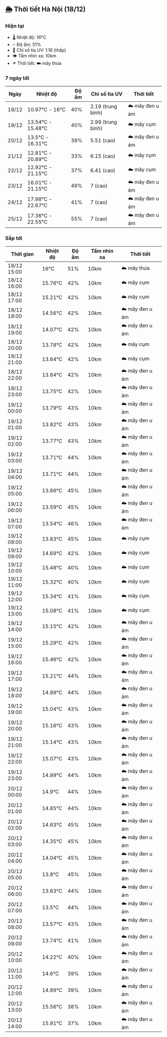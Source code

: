 ## 🌦️ Thời tiết Hà Nội (18/12)

### Hiện tại

- 🌡️ Nhiệt độ: 16℃
- 💦 Độ ẩm: 51%
- 🌟 Chỉ số tia UV: 1.16 (thấp)
- 👁️ Tầm nhìn xa: 10km
- ☂️ Thời tiết: ☁️ mây thưa

### 7 ngày tới

| Ngày | Nhiệt độ | Độ ẩm | Chỉ số tia UV | Thời tiết |
| --- | --- | --- | --- | --- |
| 18/12 | 10.97℃ - 16℃ | 40% | 2.19 (trung bình) | ☁️ mây đen u ám |
| 19/12 | 13.54℃ - 15.48℃ | 40% | 2.99 (trung bình) | ☁️ mây cụm |
| 20/12 | 13.5℃ - 16.31℃ | 39% | 5.51 (cao) | ☁️ mây đen u ám |
| 21/12 | 12.81℃ - 20.89℃ | 33% | 6.15 (cao) | ☁️ mây cụm |
| 22/12 | 12.92℃ - 21.15℃ | 37% | 6.41 (cao) | ☁️ mây cụm |
| 23/12 | 16.01℃ - 21.15℃ | 49% | 7 (cao) | ☁️ mây đen u ám |
| 24/12 | 17.98℃ - 22.67℃ | 41% | 7 (cao) | ☁️ mây đen u ám |
| 25/12 | 17.36℃ - 22.55℃ | 55% | 7 (cao) | ☁️ mây đen u ám |

### Sắp tới

| Thời gian | Nhiệt độ | Độ ẩm | Tầm nhìn xa | Thời tiết |
| --- | --- | --- | --- | --- |
| 18/12 15:00 | 16℃ | 51% | 10km | ☁️ mây thưa |
| 18/12 16:00 | 15.76℃ | 42% | 10km | ☁️ mây cụm |
| 18/12 17:00 | 15.21℃ | 42% | 10km | ☁️ mây cụm |
| 18/12 18:00 | 14.56℃ | 42% | 10km | ☁️ mây đen u ám |
| 18/12 19:00 | 14.07℃ | 42% | 10km | ☁️ mây đen u ám |
| 18/12 20:00 | 13.78℃ | 42% | 10km | ☁️ mây cụm |
| 18/12 21:00 | 13.64℃ | 42% | 10km | ☁️ mây cụm |
| 18/12 22:00 | 13.64℃ | 42% | 10km | ☁️ mây đen u ám |
| 18/12 23:00 | 13.75℃ | 42% | 10km | ☁️ mây đen u ám |
| 19/12 00:00 | 13.79℃ | 43% | 10km | ☁️ mây đen u ám |
| 19/12 01:00 | 13.82℃ | 43% | 10km | ☁️ mây đen u ám |
| 19/12 02:00 | 13.77℃ | 43% | 10km | ☁️ mây đen u ám |
| 19/12 03:00 | 13.71℃ | 44% | 10km | ☁️ mây đen u ám |
| 19/12 04:00 | 13.71℃ | 44% | 10km | ☁️ mây đen u ám |
| 19/12 05:00 | 13.66℃ | 45% | 10km | ☁️ mây đen u ám |
| 19/12 06:00 | 13.59℃ | 45% | 10km | ☁️ mây đen u ám |
| 19/12 07:00 | 13.54℃ | 46% | 10km | ☁️ mây đen u ám |
| 19/12 08:00 | 13.83℃ | 45% | 10km | ☁️ mây cụm |
| 19/12 09:00 | 14.69℃ | 42% | 10km | ☁️ mây cụm |
| 19/12 10:00 | 15.48℃ | 40% | 10km | ☁️ mây cụm |
| 19/12 11:00 | 15.32℃ | 40% | 10km | ☁️ mây cụm |
| 19/12 12:00 | 15.34℃ | 41% | 10km | ☁️ mây cụm |
| 19/12 13:00 | 15.08℃ | 41% | 10km | ☁️ mây cụm |
| 19/12 14:00 | 15.15℃ | 42% | 10km | ☁️ mây đen u ám |
| 19/12 15:00 | 15.29℃ | 42% | 10km | ☁️ mây đen u ám |
| 19/12 16:00 | 15.46℃ | 42% | 10km | ☁️ mây đen u ám |
| 19/12 17:00 | 15.21℃ | 44% | 10km | ☁️ mây đen u ám |
| 19/12 18:00 | 14.99℃ | 44% | 10km | ☁️ mây đen u ám |
| 19/12 19:00 | 15.04℃ | 43% | 10km | ☁️ mây đen u ám |
| 19/12 20:00 | 15.16℃ | 43% | 10km | ☁️ mây đen u ám |
| 19/12 21:00 | 15.14℃ | 43% | 10km | ☁️ mây đen u ám |
| 19/12 22:00 | 15.07℃ | 43% | 10km | ☁️ mây đen u ám |
| 19/12 23:00 | 14.99℃ | 44% | 10km | ☁️ mây đen u ám |
| 20/12 00:00 | 14.9℃ | 44% | 10km | ☁️ mây đen u ám |
| 20/12 01:00 | 14.85℃ | 44% | 10km | ☁️ mây đen u ám |
| 20/12 02:00 | 14.63℃ | 45% | 10km | ☁️ mây đen u ám |
| 20/12 03:00 | 14.35℃ | 45% | 10km | ☁️ mây đen u ám |
| 20/12 04:00 | 14.04℃ | 45% | 10km | ☁️ mây đen u ám |
| 20/12 05:00 | 13.8℃ | 45% | 10km | ☁️ mây đen u ám |
| 20/12 06:00 | 13.63℃ | 44% | 10km | ☁️ mây đen u ám |
| 20/12 07:00 | 13.5℃ | 44% | 10km | ☁️ mây đen u ám |
| 20/12 08:00 | 13.57℃ | 43% | 10km | ☁️ mây đen u ám |
| 20/12 09:00 | 13.74℃ | 41% | 10km | ☁️ mây đen u ám |
| 20/12 10:00 | 14.22℃ | 40% | 10km | ☁️ mây đen u ám |
| 20/12 11:00 | 14.6℃ | 39% | 10km | ☁️ mây đen u ám |
| 20/12 12:00 | 14.89℃ | 39% | 10km | ☁️ mây đen u ám |
| 20/12 13:00 | 15.56℃ | 38% | 10km | ☁️ mây đen u ám |
| 20/12 14:00 | 15.91℃ | 37% | 10km | ☁️ mây đen u ám |
